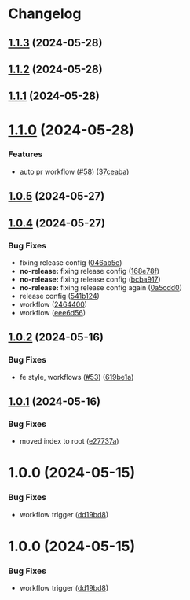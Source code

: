 # Changelog

## [1.1.3](https://github.com/nikolajovancevic/automating-stuff/compare/1.1.2...1.1.3) (2024-05-28)

## [1.1.2](https://github.com/nikolajovancevic/automating-stuff/compare/1.1.1...1.1.2) (2024-05-28)

## [1.1.1](https://github.com/nikolajovancevic/automating-stuff/compare/1.1.0...1.1.1) (2024-05-28)

# [1.1.0](https://github.com/nikolajovancevic/automating-stuff/compare/1.0.5...1.1.0) (2024-05-28)


### Features

* auto pr workflow ([#58](https://github.com/nikolajovancevic/automating-stuff/issues/58)) ([37ceaba](https://github.com/nikolajovancevic/automating-stuff/commit/37ceabaf71c9365aa632492da66b25a3a62708c9))

## [1.0.5](https://github.com/nikolajovancevic/automating-stuff/compare/v1.0.4...1.0.5) (2024-05-27)

## [1.0.4](https://github.com/nikolajovancevic/automating-stuff/compare/v1.0.3...v1.0.4) (2024-05-27)


### Bug Fixes

* fixing release config ([046ab5e](https://github.com/nikolajovancevic/automating-stuff/commit/046ab5eb3110eee8347f55012b8643e293e5966f))
* **no-release:** fixing release config ([168e78f](https://github.com/nikolajovancevic/automating-stuff/commit/168e78faeb2954ea8a598d080e736a5cdcfb8930))
* **no-release:** fixing release config ([bcba917](https://github.com/nikolajovancevic/automating-stuff/commit/bcba91783750a278cde6126db144ba4bad715c14))
* **no-release:** fixing release config again ([0a5cdd0](https://github.com/nikolajovancevic/automating-stuff/commit/0a5cdd01ecdcc36ec8d9dcc7c652be24c0d46657))
* release config ([541b124](https://github.com/nikolajovancevic/automating-stuff/commit/541b124dfc0b558f7930defd50901c47bf93d689))
* workflow ([2464400](https://github.com/nikolajovancevic/automating-stuff/commit/2464400c57f57d698a37bf980b283cc3037ecdf2))
* workflow ([eee6d56](https://github.com/nikolajovancevic/automating-stuff/commit/eee6d565fffa9d1b1af5c127f1bef0c154c825ae))

## [1.0.2](https://github.com/nikolajovancevic/automating-stuff/compare/v1.0.1...v1.0.2) (2024-05-16)


### Bug Fixes

* fe style, workflows ([#53](https://github.com/nikolajovancevic/automating-stuff/issues/53)) ([619be1a](https://github.com/nikolajovancevic/automating-stuff/commit/619be1a506184f6dfc36d5c3908874c0a27d15f7))

## [1.0.1](https://github.com/nikolajovancevic/automating-stuff/compare/v1.0.0...v1.0.1) (2024-05-16)


### Bug Fixes

* moved index to root ([e27737a](https://github.com/nikolajovancevic/automating-stuff/commit/e27737abd5992b89002ed869179a2e7d356304bb))

# 1.0.0 (2024-05-15)


### Bug Fixes

* workflow trigger ([dd19bd8](https://github.com/nikolajovancevic/automating-stuff/commit/dd19bd8117c632c960cfe51117713e48b3438e94))

# 1.0.0 (2024-05-15)


### Bug Fixes

* workflow trigger ([dd19bd8](https://github.com/nikolajovancevic/automating-stuff/commit/dd19bd8117c632c960cfe51117713e48b3438e94))
